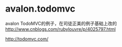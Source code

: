 avalon.todomvc
==============

avalon TodoMVC的例子，在司徒正美的例子基础上改的 http://www.cnblogs.com/rubylouvre/p/4025797.html

http://todomvc.com/
